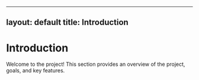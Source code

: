
---
layout: default
title: Introduction
---

# Introduction
Welcome to the project! This section provides an overview of the project, goals, and key features.
